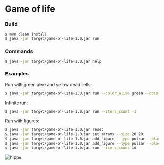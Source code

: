 # Game of life

### Build
```bash
$ mvn clean install
$ java -jar target/game-of-life-1.0.jar run
```

### Commands
```bash
$ java -jar target/game-of-life-1.0.jar help
```

### Examples
Run with green alive and yellow dead cells:
```bash
$ java -jar target/game-of-life-1.0.jar run --color_alive green --color_dead yellow --iters_count 100
```

Infinite run:
```bash
$ java -jar target/game-of-life-1.0.jar run --iters_count -1
```

Run with figures:
```bash
$ java -jar target/game-of-life-1.0.jar reset
$ java -jar target/game-of-life-1.0.jar set_params --size 20 20
$ java -jar target/game-of-life-1.0.jar add_figure --type pulsar --place 2 2
$ java -jar target/game-of-life-1.0.jar add_figure --type pulsar --place 3 3
$ java -jar target/game-of-life-1.0.jar run --iters_count 10
```



![hippo](https://media.giphy.com/media/tZOXaZeACq20egmSrc/giphy.gif)
